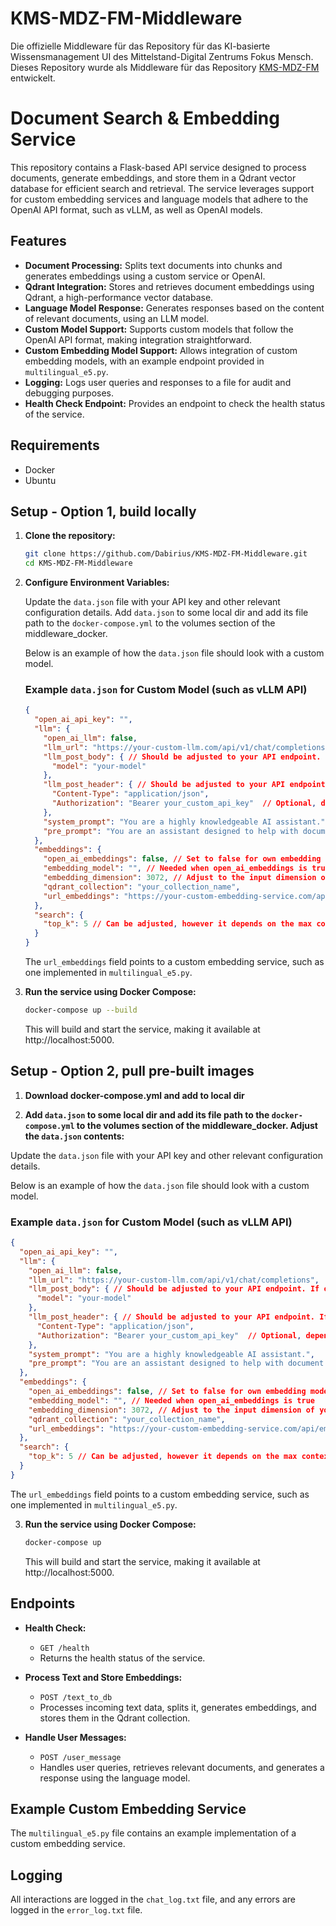 # KMS-MDZ-FM-Middleware
Die offizielle Middleware für das Repository für das KI-basierte Wissensmanagement UI des Mittelstand-Digital Zentrums Fokus Mensch. Dieses Repository wurde als Middleware für das Repository [KMS-MDZ-FM](https://github.com/Dabirius/KMS-MDZ-FM.git) entwickelt.

# Document Search & Embedding Service
This repository contains a Flask-based API service designed to process documents, generate embeddings, and store them in a Qdrant vector database for efficient search and retrieval. The service leverages support for custom embedding services and language models that adhere to the OpenAI API format, such as vLLM, as well as OpenAI models.

## Features

- **Document Processing:** Splits text documents into chunks and generates embeddings using a custom service or OpenAI.
- **Qdrant Integration:** Stores and retrieves document embeddings using Qdrant, a high-performance vector database.
- **Language Model Response:** Generates responses based on the content of relevant documents, using an LLM model.
- **Custom Model Support:** Supports custom models that follow the OpenAI API format, making integration straightforward.
- **Custom Embedding Model Support:** Allows integration of custom embedding models, with an example endpoint provided in `multilingual_e5.py`.
- **Logging:** Logs user queries and responses to a file for audit and debugging purposes.
- **Health Check Endpoint:** Provides an endpoint to check the health status of the service.

## Requirements

- Docker
- Ubuntu

## Setup - Option 1, build locally

1. **Clone the repository:**

   ```bash
   git clone https://github.com/Dabirius/KMS-MDZ-FM-Middleware.git
   cd KMS-MDZ-FM-Middleware
   ```

2. **Configure Environment Variables:**

   Update the `data.json` file with your API key and other relevant configuration details. Add ```data.json``` to some local dir and add its file path to the ```docker-compose.yml``` to the volumes section of the middleware_docker.

   Below is an example of how the `data.json` file should look with a custom model.

   ### Example `data.json` for Custom Model (such as vLLM API)

   ```json
   {
     "open_ai_api_key": "",
     "llm": {
       "open_ai_llm": false,
       "llm_url": "https://your-custom-llm.com/api/v1/chat/completions",
       "llm_post_body": { // Should be adjusted to your API endpoint. If open_ai_llm is true, model is needed.
         "model": "your-model"
       },
       "llm_post_header": { // Should be adjusted to your API endpoint. If open_ai_llm is true, the bearer is needed.
         "Content-Type": "application/json",
         "Authorization": "Bearer your_custom_api_key"  // Optional, depending on your setup
       },
       "system_prompt": "You are a highly knowledgeable AI assistant.",
       "pre_prompt": "You are an assistant designed to help with document searches. Answer the questions based on the documents."
     },
     "embeddings": {
       "open_ai_embeddings": false, // Set to false for own embedding model
       "embedding_model": "", // Needed when open_ai_embeddings is true
       "embedding_dimension": 3072, // Adjust to the input dimension of your embedding model
       "qdrant_collection": "your_collection_name",
       "url_embeddings": "https://your-custom-embedding-service.com/api/embeddings" // Add own embedding endpoint here if open_ai_embeddings is false. Example endpoint is in multilingual_e5.py
     },
     "search": {
       "top_k": 5 // Can be adjusted, however it depends on the max context length of your LLM.
     }
   }
   ```
   The `url_embeddings` field points to a custom embedding service, such as one implemented in `multilingual_e5.py`.

3. **Run the service using Docker Compose:**

   ```bash
   docker-compose up --build
   ```
   This will build and start the service, making it available at http://localhost:5000.

## Setup - Option 2, pull pre-built images

1. **Download docker-compose.yml and add to local dir**

2. **Add ```data.json``` to some local dir and add its file path to the ```docker-compose.yml``` to the volumes section of the middleware_docker. Adjust the ```data.json``` contents:**

Update the `data.json` file with your API key and other relevant configuration details.

   Below is an example of how the `data.json` file should look with a custom model.

   ### Example `data.json` for Custom Model (such as vLLM API)

   ```json
   {
     "open_ai_api_key": "",
     "llm": {
       "open_ai_llm": false,
       "llm_url": "https://your-custom-llm.com/api/v1/chat/completions",
       "llm_post_body": { // Should be adjusted to your API endpoint. If open_ai_llm is true, model is needed.
         "model": "your-model"
       },
       "llm_post_header": { // Should be adjusted to your API endpoint. If open_ai_llm is true, the bearer is needed.
         "Content-Type": "application/json",
         "Authorization": "Bearer your_custom_api_key"  // Optional, depending on your setup
       },
       "system_prompt": "You are a highly knowledgeable AI assistant.",
       "pre_prompt": "You are an assistant designed to help with document searches. Answer the questions based on the documents."
     },
     "embeddings": {
       "open_ai_embeddings": false, // Set to false for own embedding model
       "embedding_model": "", // Needed when open_ai_embeddings is true
       "embedding_dimension": 3072, // Adjust to the input dimension of your embedding model
       "qdrant_collection": "your_collection_name",
       "url_embeddings": "https://your-custom-embedding-service.com/api/embeddings" // Add own embedding endpoint here if open_ai_embeddings is false. Example endpoint is in multilingual_e5.py
     },
     "search": {
       "top_k": 5 // Can be adjusted, however it depends on the max context length of your LLM.
     }
   }
   ```
   The `url_embeddings` field points to a custom embedding service, such as one implemented in `multilingual_e5.py`.

3. **Run the service using Docker Compose:**

   ```bash
   docker-compose up
   ```
   This will build and start the service, making it available at http://localhost:5000.

## Endpoints

- **Health Check:**
  - `GET /health`
  - Returns the health status of the service.

- **Process Text and Store Embeddings:**
  - `POST /text_to_db`
  - Processes incoming text data, splits it, generates embeddings, and stores them in the Qdrant collection.

- **Handle User Messages:**
  - `POST /user_message`
  - Handles user queries, retrieves relevant documents, and generates a response using the language model.

## Example Custom Embedding Service
The `multilingual_e5.py` file contains an example implementation of a custom embedding service.

## Logging
All interactions are logged in the `chat_log.txt` file, and any errors are logged in the `error_log.txt` file.